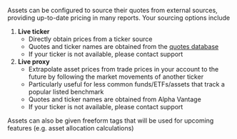 Assets can be configured to source their quotes from external sources, providing up-to-date pricing in many reports. Your sourcing options include

1. **Live ticker**
   - Directly obtain prices from a ticker source
   - Quotes and ticker names are obtained from the [quotes database](/assetdb)
   - If your ticker is not available, please contact support
2. **Live proxy**
   - Extrapolate asset prices from trade prices in your account to the future by following the market movements of another ticker
   - Particularly useful for less common funds/ETFs/assets that track a popular listed benchmark
   - Quotes and ticker names are obtained from Alpha Vantage
   - If your ticker is not available, please contact support

Assets can also be given freeform tags that will be used for upcoming features (e.g. asset allocation calculations)
